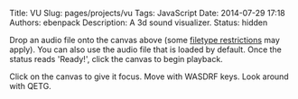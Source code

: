 Title: VU
Slug: pages/projects/vu
Tags: JavaScript
Date: 2014-07-29 17:18
Authors: ebenpack
Description: A 3d sound visualizer.
Status: hidden

<canvas id="canvas" width="600" height="400" style="background-color:black;"></canvas>
<div>
    <p>Drop an audio file onto the canvas above (some <a href="https://developer.mozilla.org/en-US/docs/Web/HTML/Supported_media_formats">filetype restrictions</a> may apply). You can also use the audio file that is loaded by default. Once the status reads 'Ready!', click the canvas to begin playback.</p>
</div>
<div>
    <p>Click on the canvas to give it focus. Move with WASDRF keys. Look around with QETG.</p>
</div>

<script src="{filename}/js/bundle.js"></script>
<script>
    main.vu();
</script>
